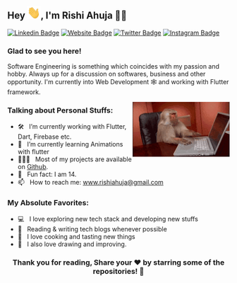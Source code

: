 ## Hey <img alt="Hi" src="./images/Hi.gif" width="30px" />, I'm Rishi Ahuja 👨‍💻

[![Linkedin Badge](https://img.shields.io/badge/-LinkedIn-0e76a8?style=flat-square&logo=Linkedin&logoColor=white)](https://linkedin.com/in/Rishi2220)
[![Website Badge](https://img.shields.io/badge/Website-3b5998?style=flat-square&logo=google-chrome&logoColor=white)](https://rishiahuja.github.io/my-portfolio)
[![Twitter Badge](https://img.shields.io/badge/-Twitter-00acee?style=flat-square&logo=Twitter&logoColor=white)](https://twitter.com/Rishi2220)
[![Instagram Badge](https://img.shields.io/badge/-Instagram-e4405f?style=flat-square&logo=Instagram&logoColor=white)](https://instagram.com/_rishi__ahuja/)
  
### Glad to see you here! &nbsp;

Software Engineering is something which coincides with my passion and hobby. Always up for a discussion on softwares, business and other opportunity. I'm currently into Web Development 🕸️ and working with Flutter framework.
  
<img align="right" alt="Coding Monkey" src="./images/coding.gif" />

### Talking about Personal Stuffs:

- 🛠 &nbsp; I’m currently working with Flutter, Dart, Firebase etc.
- 🚀 &nbsp; I’m currently learning Animations with flutter
- 👨🏻‍💻 &nbsp; Most of my projects are available on [Github](https://github.com/RishiAhuja).
- 👾 &nbsp; Fun fact: I am 14.
- 📫 &nbsp; How to reach me: www.rishiahuja@gmail.com

### My Absolute Favorites:

- 💻 &nbsp; I love exploring new tech stack and developing new stuffs
- 📰 &nbsp; Reading & writing tech blogs whenever possible
- 🍕 &nbsp; I love cooking and tasting new things
- 🎨 &nbsp; I also love drawing and improving.

<div align="center">

### Thank you for reading, Share your ❤️ by starring some of the repositories! 🌟

</div>

